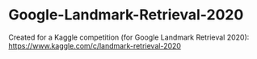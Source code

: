 # Google-Landmark-Retrieval-2020
Created for a Kaggle competition (for Google Landmark Retrieval 2020): https://www.kaggle.com/c/landmark-retrieval-2020
